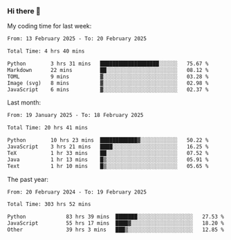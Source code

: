 ### Hi there 👋

My coding time for last week:

<!--START_SECTION:week-->

```txt
From: 13 February 2025 - To: 20 February 2025

Total Time: 4 hrs 40 mins

Python        3 hrs 31 mins   ███████████████████░░░░░░   75.67 %
Markdown      22 mins         ██░░░░░░░░░░░░░░░░░░░░░░░   08.12 %
TOML          9 mins          ▓░░░░░░░░░░░░░░░░░░░░░░░░   03.28 %
Image (svg)   8 mins          ▓░░░░░░░░░░░░░░░░░░░░░░░░   02.98 %
JavaScript    6 mins          ▓░░░░░░░░░░░░░░░░░░░░░░░░   02.37 %
```

<!--END_SECTION:week-->

Last month:

<!--START_SECTION:month-->

```txt
From: 19 January 2025 - To: 18 February 2025

Total Time: 20 hrs 41 mins

Python        10 hrs 23 mins  ████████████▓░░░░░░░░░░░░   50.22 %
JavaScript    3 hrs 21 mins   ████░░░░░░░░░░░░░░░░░░░░░   16.25 %
TeX           1 hr 33 mins    ██░░░░░░░░░░░░░░░░░░░░░░░   07.52 %
Java          1 hr 13 mins    █▒░░░░░░░░░░░░░░░░░░░░░░░   05.91 %
Text          1 hr 10 mins    █▒░░░░░░░░░░░░░░░░░░░░░░░   05.65 %
```

<!--END_SECTION:month-->

The past year:

<!--START_SECTION:year-->

```txt
From: 20 February 2024 - To: 19 February 2025

Total Time: 303 hrs 52 mins

Python             83 hrs 39 mins  ███████░░░░░░░░░░░░░░░░░░   27.53 %
JavaScript         55 hrs 17 mins  ████▓░░░░░░░░░░░░░░░░░░░░   18.20 %
Other              39 hrs 3 mins   ███▒░░░░░░░░░░░░░░░░░░░░░   12.85 %
```

<!--END_SECTION:year-->
